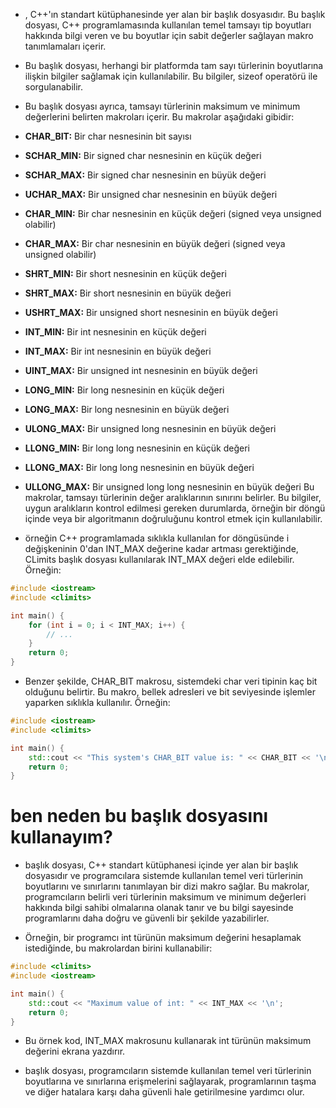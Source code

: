 - <climits>, C++'ın standart kütüphanesinde yer alan bir başlık dosyasıdır. Bu başlık dosyası, C++ programlamasında kullanılan temel tamsayı tip boyutları hakkında bilgi veren ve bu boyutlar için sabit değerler sağlayan makro tanımlamaları içerir.

- Bu başlık dosyası, herhangi bir platformda tam sayı türlerinin boyutlarına ilişkin bilgiler sağlamak için kullanılabilir. Bu bilgiler, sizeof operatörü ile sorgulanabilir.

- Bu başlık dosyası ayrıca, tamsayı türlerinin maksimum ve minimum değerlerini belirten makroları içerir. Bu makrolar aşağıdaki gibidir:

- **CHAR_BIT:** Bir char nesnesinin bit sayısı
- **SCHAR_MIN:** Bir signed char nesnesinin en küçük değeri
- **SCHAR_MAX:** Bir signed char nesnesinin en büyük değeri
- **UCHAR_MAX:** Bir unsigned char nesnesinin en büyük değeri
- **CHAR_MIN:** Bir char nesnesinin en küçük değeri (signed veya unsigned olabilir)
- **CHAR_MAX:** Bir char nesnesinin en büyük değeri (signed veya unsigned olabilir)
- **SHRT_MIN:** Bir short nesnesinin en küçük değeri
- **SHRT_MAX:** Bir short nesnesinin en büyük değeri
- **USHRT_MAX:** Bir unsigned short nesnesinin en büyük değeri
- **INT_MIN:** Bir int nesnesinin en küçük değeri
- **INT_MAX:** Bir int nesnesinin en büyük değeri
- **UINT_MAX:** Bir unsigned int nesnesinin en büyük değeri
- **LONG_MIN:** Bir long nesnesinin en küçük değeri
- **LONG_MAX:** Bir long nesnesinin en büyük değeri
- **ULONG_MAX:** Bir unsigned long nesnesinin en büyük değeri
- **LLONG_MIN:** Bir long long nesnesinin en küçük değeri
- **LLONG_MAX:** Bir long long nesnesinin en büyük değeri
- **ULLONG_MAX:** Bir unsigned long long nesnesinin en büyük değeri
Bu makrolar, tamsayı türlerinin değer aralıklarının sınırını belirler. Bu bilgiler, uygun aralıkların kontrol edilmesi gereken durumlarda, örneğin bir döngü içinde veya bir algoritmanın doğruluğunu kontrol etmek için kullanılabilir.

- örneğin C++ programlamada sıklıkla kullanılan for döngüsünde i değişkeninin 0'dan INT_MAX değerine kadar artması gerektiğinde, CLimits başlık dosyası kullanılarak INT_MAX değeri elde edilebilir. Örneğin:

```CPP
#include <iostream>
#include <climits>

int main() {
    for (int i = 0; i < INT_MAX; i++) {
        // ...
    }
    return 0;
}

```
- Benzer şekilde, CHAR_BIT makrosu, sistemdeki char veri tipinin kaç bit olduğunu belirtir. Bu makro, bellek adresleri ve bit seviyesinde işlemler yaparken sıklıkla kullanılır. Örneğin:


```CPP
#include <iostream>
#include <climits>

int main() {
    std::cout << "This system's CHAR_BIT value is: " << CHAR_BIT << '\n';
    return 0;
}

```

# ben neden bu başlık dosyasını kullanayım?

- <climits> başlık dosyası, C++ standart kütüphanesi içinde yer alan bir başlık dosyasıdır ve programcılara sistemde kullanılan temel veri türlerinin boyutlarını ve sınırlarını tanımlayan bir dizi makro sağlar. Bu makrolar, programcıların belirli veri türlerinin maksimum ve minimum değerleri hakkında bilgi sahibi olmalarına olanak tanır ve bu bilgi sayesinde programlarını daha doğru ve güvenli bir şekilde yazabilirler.

- Örneğin, bir programcı int türünün maksimum değerini hesaplamak istediğinde, bu makrolardan birini kullanabilir:

```CPP
#include <climits>
#include <iostream>

int main() {
    std::cout << "Maximum value of int: " << INT_MAX << '\n';
    return 0;
}

```

- Bu örnek kod, INT_MAX makrosunu kullanarak int türünün maksimum değerini ekrana yazdırır.

- <climits> başlık dosyası, programcıların sistemde kullanılan temel veri türlerinin boyutlarına ve sınırlarına erişmelerini sağlayarak, programlarının taşma ve diğer hatalara karşı daha güvenli hale getirilmesine yardımcı olur.










